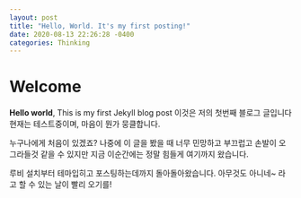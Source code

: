 ```yaml
---
layout: post
title: "Hello, World. It's my first posting!"
date: 2020-08-13 22:26:28 -0400
categories: Thinking
---
```


# Welcome

**Hello world**, This is my first Jekyll blog post
이것은 저의 첫번째 블로그 글입니다 
현재는 테스트중이며, 마음이 뭔가 뭉클합니다.

누구나에게 처음이 있겠죠?
나중에 이 글을 봤을 때 너무 민망하고 부끄럽고 손발이 오그라들것 같을 수 있지만
지금 이순간에는 정말 힘들게 여기까지 왔습니다.

루비 설치부터 테마입히고 포스팅하는데까지 돌아돌아왔습니다.
아무것도 아니네~ 라고 할 수 있는 날이 빨리 오기를!
